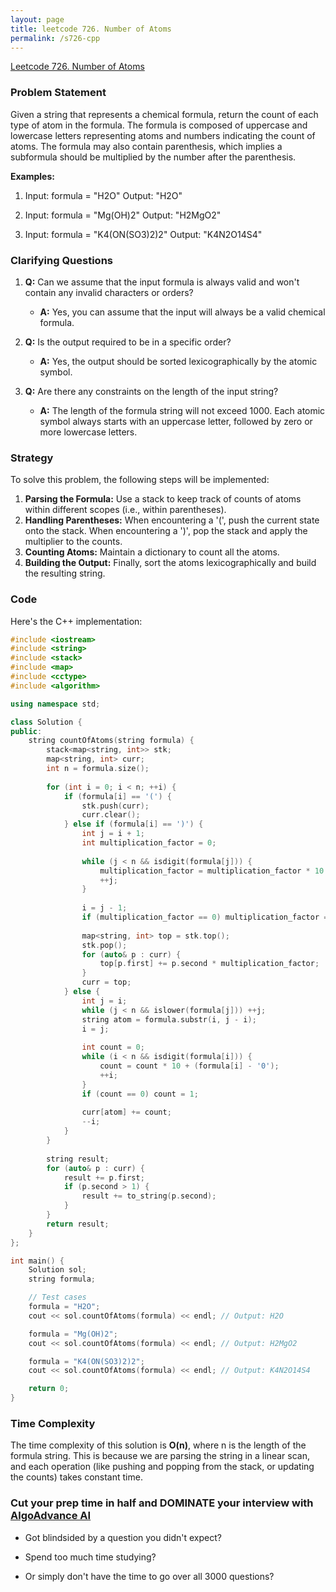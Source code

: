 ```yaml
---
layout: page
title: leetcode 726. Number of Atoms
permalink: /s726-cpp
---
```

[Leetcode 726. Number of Atoms](https://algoadvance.github.io/algoadvance/l726)
### Problem Statement

Given a string that represents a chemical formula, return the count of each type of atom in the formula. The formula is composed of uppercase and lowercase letters representing atoms and numbers indicating the count of atoms. The formula may also contain parenthesis, which implies a subformula should be multiplied by the number after the parenthesis.

**Examples:**
1. Input: formula = "H2O"
   Output: "H2O"

2. Input: formula = "Mg(OH)2"
   Output: "H2MgO2"

3. Input: formula = "K4(ON(SO3)2)2"
   Output: "K4N2O14S4"

### Clarifying Questions

1. **Q:** Can we assume that the input formula is always valid and won't contain any invalid characters or orders?
   - **A:** Yes, you can assume that the input will always be a valid chemical formula.

2. **Q:** Is the output required to be in a specific order?
   - **A:** Yes, the output should be sorted lexicographically by the atomic symbol.

3. **Q:** Are there any constraints on the length of the input string?
   - **A:** The length of the formula string will not exceed 1000. Each atomic symbol always starts with an uppercase letter, followed by zero or more lowercase letters.

### Strategy

To solve this problem, the following steps will be implemented:

1. **Parsing the Formula:** Use a stack to keep track of counts of atoms within different scopes (i.e., within parentheses).
2. **Handling Parentheses:** When encountering a '(', push the current state onto the stack. When encountering a ')', pop the stack and apply the multiplier to the counts.
3. **Counting Atoms:** Maintain a dictionary to count all the atoms.
4. **Building the Output:** Finally, sort the atoms lexicographically and build the resulting string.

### Code

Here's the C++ implementation:

```cpp
#include <iostream>
#include <string>
#include <stack>
#include <map>
#include <cctype>
#include <algorithm>

using namespace std;

class Solution {
public:
    string countOfAtoms(string formula) {
        stack<map<string, int>> stk;
        map<string, int> curr;
        int n = formula.size();
        
        for (int i = 0; i < n; ++i) {
            if (formula[i] == '(') {
                stk.push(curr);
                curr.clear();
            } else if (formula[i] == ')') {
                int j = i + 1;
                int multiplication_factor = 0;
                
                while (j < n && isdigit(formula[j])) {
                    multiplication_factor = multiplication_factor * 10 + (formula[j] - '0');
                    ++j;
                }
                
                i = j - 1;
                if (multiplication_factor == 0) multiplication_factor = 1;
                
                map<string, int> top = stk.top();
                stk.pop();
                for (auto& p : curr) {
                    top[p.first] += p.second * multiplication_factor;
                }
                curr = top;
            } else {
                int j = i;
                while (j < n && islower(formula[j])) ++j;
                string atom = formula.substr(i, j - i);
                i = j;
                
                int count = 0;
                while (i < n && isdigit(formula[i])) {
                    count = count * 10 + (formula[i] - '0');
                    ++i;
                }
                if (count == 0) count = 1;
                
                curr[atom] += count;
                --i;
            }
        }
        
        string result;
        for (auto& p : curr) {
            result += p.first;
            if (p.second > 1) {
                result += to_string(p.second);
            }
        }
        return result;
    }
};

int main() {
    Solution sol;
    string formula;

    // Test cases
    formula = "H2O";
    cout << sol.countOfAtoms(formula) << endl; // Output: H2O

    formula = "Mg(OH)2";
    cout << sol.countOfAtoms(formula) << endl; // Output: H2MgO2

    formula = "K4(ON(SO3)2)2";
    cout << sol.countOfAtoms(formula) << endl; // Output: K4N2O14S4

    return 0;
}
```

### Time Complexity

The time complexity of this solution is **O(n)**, where n is the length of the formula string. This is because we are parsing the string in a linear scan, and each operation (like pushing and popping from the stack, or updating the counts) takes constant time.


### Cut your prep time in half and DOMINATE your interview with [AlgoAdvance AI](https://algoAdvance.com)

- Got blindsided by a question you didn't expect?

- Spend too much time studying?

- Or simply don't have the time to go over all 3000 questions?

